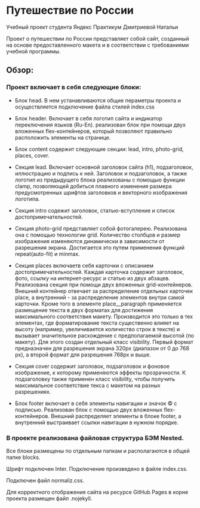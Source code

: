 # Путешествие по России

Учебный проект студента Яндекс Практикум Дмитриевой Натальи

Проект о путешествии по России представляет собой сайт, созданный на основе предоставленного макета и в соответствии с требованиями учебной программы.

## Обзор:
### Проект включает в себя следующие блоки:
* Блок head. В нем устанавливаются общие пераметры проекта и осуществляется подключение файла стилей index.css

* Блок header. Включает в себя логотип сайта и индикатор переключения языков (Ru-En). реализован блок при помощи двух вложенных flex-контейнеров, который позволяют правильно расположить элементы на странице.

* Блок content содержит следующие секции: lead, intro, photo-grid, places, cover.

* Секция lead. Включает основной заголовок сайта (h1), подзаголовок, иллюстрацию и подпись к ней. Заголовок и подзаголовок, а также логотип из предыдущего блока реализованы с помощью функции clamp, позволяющей добиться плавного изменения размера предусмотренных шрифтов заголовков и векторного изображения логотипа. 

* Секция intro содежит заголовок, статью-вступление и список достопримечательностей.

* Секция photo-grid представляет собой фотогалерею. Реализована она с помощью технологии grid. Количество столбцов и размер изображения изменяются динамически в зависимости от разрешения экрана. Достигается это путем применения функций repeat(auto-fit) и minmax.

* Секция places включаетв себя карточки с описанием достопримечательностей. Каждая карточка содержит заголовок, фото, ссылку на интернет-ресурс и статью из двух абзацев. Реализована секция при помощи двух вложенных grid-контейнеров. Внешний контейнер отвечает за распределение отдельных карточек place, а внутренний - за распределение элементов внутри самой карточки.
Кроме того в элементе place__paragraph применяется размещение текста в двух форматах для достижения максимального соответствия макету. Производится это только в тех элементах, где форматирование текста существенно влияет на высоту (например, увеличивается количество строк в тексте) и вызывает значительное расхождение с предполагаемой высотой (по макету). Для этого создан отдельный класс visibility. Первый формат предназначен для разрешения экрана 320px (диапазон от 0 до 768 px), а второй формат для разрешения 768px и выше.

* Секция cover содержит заголовок, подзаголовок и фоновое изображение, к которому применяются эффекты прозрачности. К подзаголовку также применен класс visibility, чтобы получить максимальное соответствие текса с макетом на разных разрешениях.

* Блок footer включает в себя элементы навигации и значок © с подписью. Реализован блок с помощью двух вложенных flex-контейнеров. Внешний распределяет элементы в блоке footer, а внутренний выстраивает ссылки навигации в нужном порядке.

### В проекте реализована файловая структура БЭМ Nested.
Все блоки размещены по отдельным папкам и располагаются в общей папке blocks.

Шрифт подключен Inter. Подключение произведено в файле index.css.

Подключен файл normaliz.css.

Для корректного отображения сайта на ресурсе GitHub Pages в корне проекта размещен файл .nojekyll.




